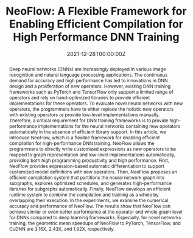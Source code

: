 ---
title: 'NeoFlow: A Flexible Framework for Enabling Efficient Compilation for High Performance DNN Training'

# Authors
# If you created a profile for a user (e.g. the default `admin` user), write the username (folder name) here
# and it will be replaced with their full name and linked to their profile.
authors:
  - Size Zheng
  - Renze Chen
  - Yicheng Jin
  - Anjiang Wei
  - admin
  - Xiuhong Li
  - Shengen Yan
  - Yun Liang

# # Author notes (optional)
# author_notes:
#   - 'Equal contribution'
#   - 'Equal contribution'

date: '2021-12-28T00:00:00Z'
doi: '10.1109/TPDS.2021.3138862'

# Schedule page publish date (NOT publication's date).
publishDate: '2017-01-01T00:00:00Z'

# Publication type.
# Legend: 0 = Uncategorized; 1 = Conference paper; 2 = Journal article;
# 3 = Preprint / Working Paper; 4 = Report; 5 = Book; 6 = Book section;
# 7 = Thesis; 8 = Patent
publication_types: ['2']

# Publication name and optional abbreviated publication name.
publication: In *IEEE Transactions on Parallel and Distributed Systems*
publication_short: In *TPDS 2021*

abstract: Deep neural networks (DNNs) are increasingly deployed in various image recognition and natural language processing applications. The continuous demand for accuracy and high performance has led to innovations in DNN design and a proliferation of new operators. However, existing DNN training frameworks such as PyTorch and TensorFlow only support a limited range of operators and rely on hand-optimized libraries to provide efficient implementations for these operators. To evaluate novel neural networks with new operators, the programmers have to either replace the holistic new operators with existing operators or provide low-level implementations manually. Therefore, a critical requirement for DNN training frameworks is to provide high-performance implementations for the neural networks containing new operators automatically in the absence of efficient library support. In this article, we introduce NeoFlow, which is a flexible framework for enabling efficient compilation for high-performance DNN training. NeoFlow allows the programmers to directly write customized expressions as new operators to be mapped to graph representation and low-level implementations automatically, providing both high programming productivity and high performance. First, NeoFlow provides expression-based automatic differentiation to support customized model definitions with new operators. Then, NeoFlow proposes an efficient compilation system that partitions the neural network graph into subgraphs, explores optimized schedules, and generates high-performance libraries for subgraphs automatically. Finally, NeoFlow develops an efficient runtime system to combine the compilation and training as a whole by overlapping their execution. In the experiments, we examine the numerical accuracy and performance of NeoFlow. The results show that NeoFlow can achieve similar or even better performance at the operator and whole graph level for DNNs compared to deep learning frameworks. Especially, for novel networks training, the geometric mean speedups of NeoFlow to PyTorch, TensorFlow, and CuDNN are 3.16X, 2.43X, and 1.92X, respectively.

# # Summary. An optional shortened abstract.
# summary: Lorem ipsum dolor sit amet, consectetur adipiscing elit. Duis posuere tellus ac convallis placerat. Proin tincidunt magna sed ex sollicitudin condimentum.

tags: []

# Display this page in the Featured widget?
featured: true

# Custom links (uncomment lines below)
# links:
# - name: Custom Link
#   url: http://example.org

url_pdf: 'https://ieeexplore.ieee.org/stamp/stamp.jsp?tp=&arnumber=9664259'
url_code: ''
url_dataset: ''
url_poster: ''
url_project: ''
url_slides: ''
url_source: ''
url_video: ''

# # Featured image
# # To use, add an image named `featured.jpg/png` to your page's folder.
# image:
#   caption: 'Image credit: [**Unsplash**](https://unsplash.com/photos/pLCdAaMFLTE)'
#   focal_point: ''
#   preview_only: false

# # Associated Projects (optional).
# #   Associate this publication with one or more of your projects.
# #   Simply enter your project's folder or file name without extension.
# #   E.g. `internal-project` references `content/project/internal-project/index.md`.
# #   Otherwise, set `projects: []`.
# projects:
#   - example

# # Slides (optional).
# #   Associate this publication with Markdown slides.
# #   Simply enter your slide deck's filename without extension.
# #   E.g. `slides: "example"` references `content/slides/example/index.md`.
# #   Otherwise, set `slides: ""`.
# slides: example
---